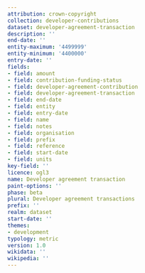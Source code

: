 ```yaml
---
attribution: crown-copyright
collection: developer-contributions
dataset: developer-agreement-transaction
description: ''
end-date: ''
entity-maximum: '4499999'
entity-minimum: '4400000'
entry-date: ''
fields:
- field: amount
- field: contribution-funding-status
- field: developer-agreement-contribution
- field: developer-agreement-transaction
- field: end-date
- field: entity
- field: entry-date
- field: name
- field: notes
- field: organisation
- field: prefix
- field: reference
- field: start-date
- field: units
key-field: ''
licence: ogl3
name: Developer agreement transaction
paint-options: ''
phase: beta
plural: Developer agreement transactions
prefix: ''
realm: dataset
start-date: ''
themes:
- development
typology: metric
version: 1.0
wikidata: ''
wikipedia: ''
---
```

